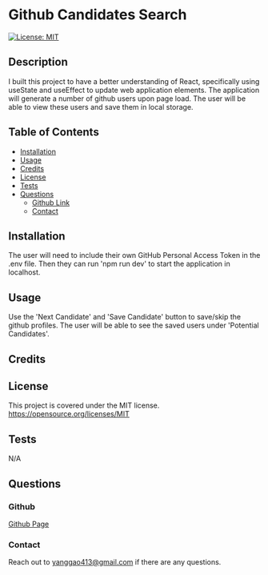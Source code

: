 
  # Github Candidates Search
  [![License: MIT](https://img.shields.io/badge/License-MIT-yellow.svg)](https://opensource.org/licenses/MIT)
  
  ## Description
  I built this project to have a better understanding of React, specifically using useState and useEffect to update web application elements. The application will generate a number of github users upon page load. The user will be able to view these users and save them in local storage.
  
  ## Table of Contents
  
  - [Installation](#installation)
  - [Usage](#usage)
  - [Credits](#credits)
  - [License](#license)
  - [Tests](#test)
  - [Questions](#questions)
      - [Github Link](#github)
      - [Contact](#contact)
  
  ## Installation
  The user will need to include their own GitHub Personal Access Token in the .env file. Then they can run 'npm run dev' to start the application in localhost.
  
  ## Usage
  Use the 'Next Candidate' and 'Save Candidate' button to save/skip the github profiles. The user will be able to see the saved users under 'Potential Candidates'.
  
  ## Credits
  
  
  ## License
  This project is covered under the MIT license.
  https://opensource.org/licenses/MIT
  
  ## Tests
  N/A
  
  ## Questions
  
  ### Github
  [Github Page](https://www.github.com/nonatale)
  
  ### Contact
  Reach out to yanggao413@gmail.com if there are any questions.
      